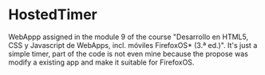 HostedTimer
===========

WebAppp assigned in the module 9 of the course "Desarrollo en HTML5, CSS y Javascript de WebApps, incl. móviles FirefoxOS* (3.ª ed.)". It's just a simple timer, part of the code is not even mine because the propose was modify a existing app and make it suitable for FirefoxOS.
